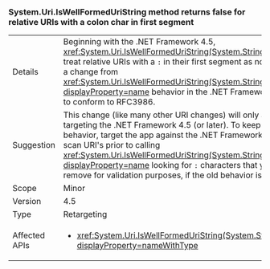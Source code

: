 ### System.Uri.IsWellFormedUriString method returns false for relative URIs with a colon char in first segment


|   |   |
|---|---|
|Details|Beginning with the .NET Framework 4.5, <xref:System.Uri.IsWellFormedUriString(System.String,System.UriKind)> will treat relative URIs with a <code>:</code> in their first segment as not well formed. This is a change from <xref:System.Uri.IsWellFormedUriString(System.String,System.UriKind)?displayProperty=name> behavior in the .NET Framework 4.0 that was made to conform to RFC3986.|
|Suggestion|This change (like many other URI changes) will only affect applications targeting the .NET Framework 4.5 (or later). To keep using the old behavior, target the app against the .NET Framework 4.0. Alternatively, scan URI's prior to calling <xref:System.Uri.IsWellFormedUriString(System.String,System.UriKind)?displayProperty=name> looking for <code>:</code> characters that you may want to remove for validation purposes, if the old behavior is desirable.|
|Scope|Minor|
|Version|4.5|
|Type|Retargeting|
|Affected APIs|<ul><li><xref:System.Uri.IsWellFormedUriString(System.String,System.UriKind)?displayProperty=nameWithType></li></ul>|

